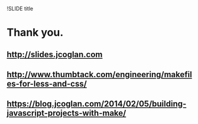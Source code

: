 !SLIDE title
# Thank you.
## http://slides.jcoglan.com
## http://www.thumbtack.com/engineering/makefiles-for-less-and-css/
## https://blog.jcoglan.com/2014/02/05/building-javascript-projects-with-make/
